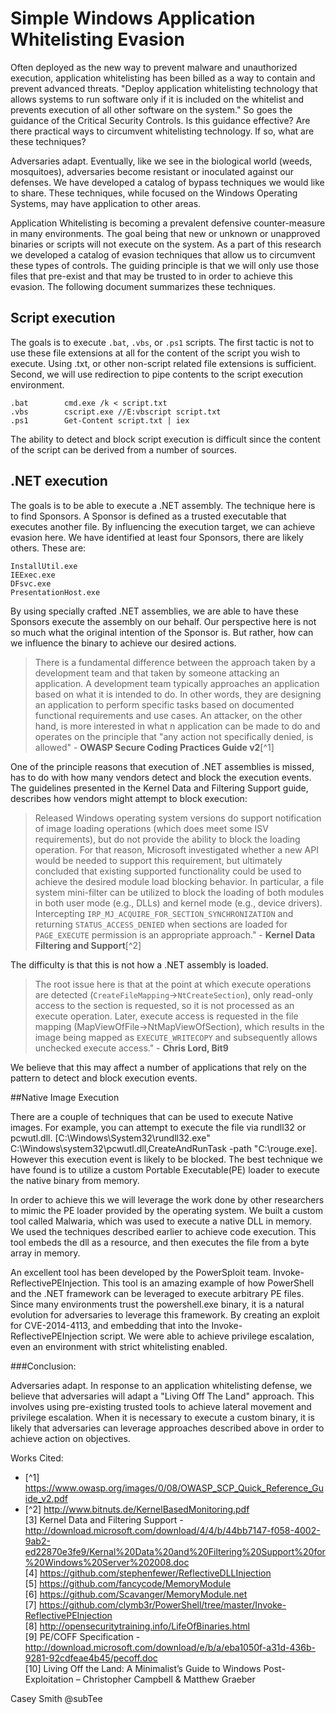 # Simple Windows Application Whitelisting Evasion

Often deployed as the new way to prevent malware and unauthorized execution, application whitelisting has been billed as a way to contain and prevent advanced threats. "Deploy application whitelisting technology that allows systems to run software only if it is included on the whitelist and prevents execution of all other software on the system." So goes the guidance of the Critical Security Controls. Is this guidance effective? Are there practical ways to circumvent whitelisting technology. If so, what are these techniques?  

Adversaries adapt. Eventually, like we see in the biological world (weeds, mosquitoes), adversaries become resistant or inoculated against our defenses. We have developed a catalog of bypass techniques we would like to share. These techniques, while focused on the Windows Operating Systems, may have application to other areas.  

Application Whitelisting is becoming a prevalent defensive counter-measure in many environments.  The goal being that new or unknown or unapproved binaries or scripts will not execute on the system.  As a part of this research we developed a catalog of evasion techniques that allow us to circumvent these types of controls.  The guiding principle is that we will only use those files that pre-exist and that may be trusted to in order to achieve this evasion.  The following document summarizes these techniques.

## Script execution

The goals is to execute `.bat`, `.vbs`, or `.ps1` scripts.  The first tactic is not to use these file extensions at all for the content of the script you wish to execute. Using .txt, or other non-script related file extensions is sufficient.  Second, we will use redirection to pipe contents to the script execution environment.
 
    .bat        cmd.exe /k < script.txt  
    .vbs		cscript.exe //E:vbscript script.txt  
    .ps1		Get-Content script.txt | iex  

The ability to detect and block script execution is difficult since the content of the script can be derived from a number of sources.

## .NET execution

The goals is to be able to execute a .NET assembly. The technique here is to find Sponsors. A Sponsor is defined as a trusted executable that executes another file. By influencing the execution target, we can achieve evasion here. We have identified at least four Sponsors, there are likely others. These are:

    InstallUtil.exe
    IEExec.exe
    DFsvc.exe
    PresentationHost.exe

By using specially crafted .NET assemblies, we are able to have these Sponsors execute the assembly on our behalf.  Our perspective here is not so much what the original intention of the Sponsor is.  But rather, how can we influence the binary to achieve our desired actions.  

> There is a fundamental difference between the approach taken by a development team and that taken by someone attacking an application. A development team typically approaches an application based on what it is intended to do. In other words, they are designing an application to perform specific tasks based on documented functional requirements and use cases. An attacker, on the other hand, is more interested in what n application can be made to do and operates on the principle that "any action not specifically denied, is allowed" - **OWASP Secure Coding Practices Guide v2**[^1]

One of the principle reasons that execution of .NET assemblies is missed, has to do with how many vendors detect and block the execution events. The guidelines presented in the Kernel Data and Filtering Support guide, describes how vendors might attempt to block execution:  

> Released Windows operating system versions do support notification of image loading operations (which does meet some ISV requirements), but do not provide the ability to block the loading operation.  For that reason, Microsoft investigated whether a new API would be needed to support this requirement, but ultimately concluded that existing supported functionality could be used to achieve the desired module load blocking behavior.  In particular, a file system mini-filter can be utilized to block the loading of both modules in both user mode (e.g., DLLs) and kernel mode (e.g., device drivers).  Intercepting `IRP_MJ_ACQUIRE_FOR_SECTION_SYNCHRONIZATION` and returning `STATUS_ACCESS_DENIED` when sections are loaded for `PAGE_EXECUTE` permission is an appropriate approach." - **Kernel Data Filtering and Support**[^2]

The difficulty is that this is not how a .NET assembly is loaded.  

> The root issue here is that at the point at which execute operations are detected (`CreateFileMapping`->`NtCreateSection`), only read-only access to the section is requested, so it is not processed as an execute operation.  Later, execute access is requested in the file mapping (MapViewOfFile->NtMapViewOfSection), which results in the image being mapped as `EXECUTE_WRITECOPY` and subsequently allows unchecked execute access." - **Chris Lord, Bit9**

We believe that this may affect a number of applications that rely on the pattern to detect and block execution events.    

##Native Image Execution

There are a couple of techniques that can be used to execute Native images.  For example, you can attempt to execute the file via rundll32 or pcwutl.dll.
[C:\Windows\System32\rundll32.exe" C:\Windows\system32\pcwutl.dll,CreateAndRunTask -path "C:\rouge.exe].  However this execution event is likely to be blocked. The best technique we have found is to utilize a custom Portable Executable(PE) loader to execute the native binary from memory.  

In order to achieve this we will leverage the work done by other researchers to mimic the PE loader provided by the operating system. 
We built a custom tool called Malwaria, which was used to execute a native DLL in memory.  We used the techniques described earlier to achieve code execution.  This tool embeds the dll as a resource, and then executes the file from a byte array in memory. 

An excellent tool has been developed by the PowerSploit team.  Invoke-ReflectivePEInjection.  This tool is an amazing example of how PowerShell and the .NET framework can be leveraged to execute arbitrary PE files.  Since many environments trust the powershell.exe binary, it is a natural evolution for adversaries to leverage this framework.  By creating an exploit for CVE-2014-4113, and embedding that into the Invoke-ReflectivePEInjection script.  We were able to achieve privilege escalation, even an environment with strict whitelisting enabled.  

###Conclusion:

Adversaries adapt.  In response to an application whitelisting defense, we believe that adversaries will adapt a "Living Off The Land" approach.  This involves using pre-existing trusted tools to achieve lateral movement and privilege escalation.  When it is necessary to execute a custom binary, it is likely that adversaries can leverage approaches described above in order to achieve action on objectives.



Works Cited:  
* [^1] https://www.owasp.org/images/0/08/OWASP_SCP_Quick_Reference_Guide_v2.pdf  
* [^2] http://www.bitnuts.de/KernelBasedMonitoring.pdf  
[3] Kernel Data and Filtering Support   -http://download.microsoft.com/download/4/4/b/44bb7147-f058-4002-9ab2-ed22870e3fe9/Kernal%20Data%20and%20Filtering%20Support%20for%20Windows%20Server%202008.doc  
[4] https://github.com/stephenfewer/ReflectiveDLLInjection  
[5] https://github.com/fancycode/MemoryModule  
[6] https://github.com/Scavanger/MemoryModule.net  
[7] https://github.com/clymb3r/PowerShell/tree/master/Invoke-ReflectivePEInjection  
[8] http://opensecuritytraining.info/LifeOfBinaries.html  
[9] PE/COFF Specification - http://download.microsoft.com/download/e/b/a/eba1050f-a31d-436b-9281-92cdfeae4b45/pecoff.doc  
[10] Living Off the Land: A Minimalist’s Guide to Windows Post-Exploitation – Christopher Campbell & Matthew Graeber  

Casey Smith @subTee

